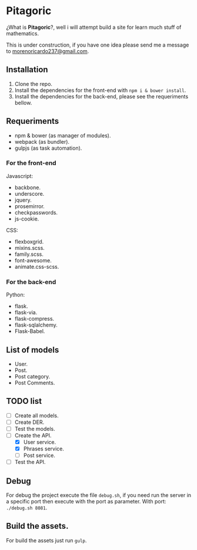 # Pitagoric

¿What is **Pitagoric**?, well i will attempt build a site for learn much stuff of mathematics.

This is under construction, if you have one idea please send me a message to morenoricardo237@gmail.com.

## Installation

1.  Clone the repo.
2.  Install the dependencies for the front-end with `npm i & bower install`.
3.  Install the dependencies for the back-end, please see the requeriments bellow.

## Requeriments

-   npm & bower (as manager of modules).
-   webpack (as bundler).
-   gulpjs (as task automation).

### For the front-end

Javascript:

-   backbone.
-   underscore.
-   jquery.
-   prosemirror.
-   checkpasswords.
-   js-cookie.

CSS:

-   flexboxgrid.
-   mixins.scss.
-   family.scss.
-   font-awesome.
-   animate.css-scss.

### For the back-end

Python:

-   flask.
-   flask-via.
-   flask-compress.
-   flask-sqlalchemy.
-   Flask-Babel.

## List of models

-   User.
-   Post.
-   Post category.
-   Post Comments.

## TODO list

* [ ] Create all models.
* [ ] Create DER.
* [ ] Test the models.
* [ ] Create the API.
  * [x] User service.
  * [x] Phrases service.
  * [ ] Post service.
* [ ] Test the API.

## Debug

For debug the project execute the file `debug.sh`, if you need run the server in a specific port then execute with the port as parameter. With port: `./debug.sh 8081`.

## Build the assets.

For build the assets just run `gulp`.
